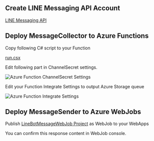 ## Create LINE Messaging API Account

[LINE Messaging API](https://developers.line.me/ "LINE Messaging API")

## Deploy MessageCollector to Azure Functions

Copy following C# script to your Function

[run.csx](https://github.com/kiyoaki/LineBotNet/blob/master/LineBotMessageCollector/run.csx "run.csx")

Edit following part in ChannelSecret settings.

![Azure Function ChannelSecret Settings](https://raw.githubusercontent.com/kiyoaki/LineBotNet/master/Images/ChannelSecret.PNG "Azure Function ChannelSecret Settings")

Edit your Function Integrate Settings to output Azure Storage queue

![Azure Function Integrate Settings](https://raw.githubusercontent.com/kiyoaki/LineBotNet/master/Images/AzureFunctionsIntegrateSettings.PNG "Azure Function Integrate Settings")

## Deploy MessageSender to Azure WebJobs

Publish [LineBotMessageWebJob Project](https://github.com/kiyoaki/LineBotNet/tree/master/LineBotMessageWebJob "LineBotMessageWebJob Project") as WebJob to your WebApps

You can confirm this response content in WebJob console.

